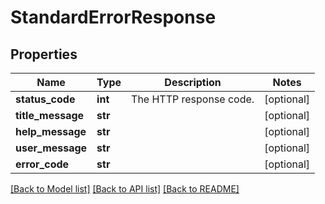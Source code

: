 # StandardErrorResponse

## Properties
Name | Type | Description | Notes
------------ | ------------- | ------------- | -------------
**status_code** | **int** | The HTTP response code. | [optional] 
**title_message** | **str** |  | [optional] 
**help_message** | **str** |  | [optional] 
**user_message** | **str** |  | [optional] 
**error_code** | **str** |  | [optional] 

[[Back to Model list]](../README.md#documentation-for-models) [[Back to API list]](../README.md#documentation-for-api-endpoints) [[Back to README]](../README.md)

